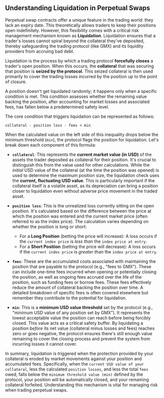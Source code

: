 ## Understanding Liquidation in Perpetual Swaps

Perpetual swap contracts offer a unique feature in the trading world: they lack an expiry date. This theoretically allows traders to keep their positions open indefinitely. However, this flexibility comes with a critical risk management mechanism known as **Liquidation**. Liquidation ensures that a trader's losses cannot spiral beyond the collateral they've deposited, thereby safeguarding the trading protocol (like GMX) and its liquidity providers from accruing bad debt.

Liquidation is the process by which a trading protocol **forcefully closes** a trader's open position. When this occurs, the **collateral** that was securing that position is **seized by the protocol**. This seized collateral is then used primarily to cover the trading losses incurred by the position up to the point of closure.

A position doesn't get liquidated randomly; it happens only when a specific condition is met. This condition assesses whether the remaining value backing the position, after accounting for market losses and associated fees, has fallen below a predetermined safety level.

The core condition that triggers liquidation can be represented as follows:

```
collateral - position loss - fees < min
```

When the calculated value on the left side of this inequality drops below the minimum threshold (`min`), the protocol flags the position for liquidation. Let's break down each component of this formula:

*   **`collateral`**: This represents the **current market value (in USD)** of the assets the trader deposited as collateral for their position. It's crucial to distinguish this from the value used for other calculations. While the *initial* USD value of the collateral (at the time the position was opened) is used to determine the maximum position size, the liquidation check uses the **current, fluctuating USD value**. This is particularly important if the collateral itself is a volatile asset, as its depreciation can bring a position closer to liquidation even without adverse price movement in the traded asset.

*   **`position loss`**: This is the unrealized loss currently sitting on the open position. It's calculated based on the difference between the price at which the position was entered and the current market price (often referred to as the index price). The calculation varies depending on whether the position is long or short:
    *   For a **Long Position** (betting the price will increase): A loss occurs if the `current index price` is *less than* the `index price at entry`.
    *   For a **Short Position** (betting the price will decrease): A loss occurs if the `current index price` is *greater than* the `index price at entry`.

*   **`fees`**: These are the accumulated costs associated with maintaining the position that are payable to the protocol (e.g., "fees to GMX"). These can include one-time fees incurred when opening or potentially closing the position, as well as ongoing fees accrued over the life of the position, such as funding fees or borrow fees. These fees effectively reduce the amount of collateral backing the position over time. A detailed breakdown of specific fees is often covered elsewhere but remember they contribute to the potential for liquidation.

*   **`min`**: This is a **minimum USD value threshold** set by the protocol (e.g., "minimum USD value of any position set by GMX"). It represents the lowest acceptable value the position can reach before being forcibly closed. This value acts as a critical safety buffer. By liquidating a position *before* its net value (collateral minus losses and fees) reaches zero or goes negative, the protocol ensures there's still enough value remaining to cover the closing process and prevent the system from incurring losses it cannot cover.

In summary, liquidation is triggered when the protection provided by your collateral is eroded by market movements against your position and accumulated fees. Specifically, when the `current USD value of your collateral`, less the calculated `position losses`, and less the total `fees` owed, falls below the `minimum threshold value (min)` defined by the protocol, your position will be automatically closed, and your remaining collateral forfeited. Understanding this mechanism is vital for managing risk when trading perpetual swaps.